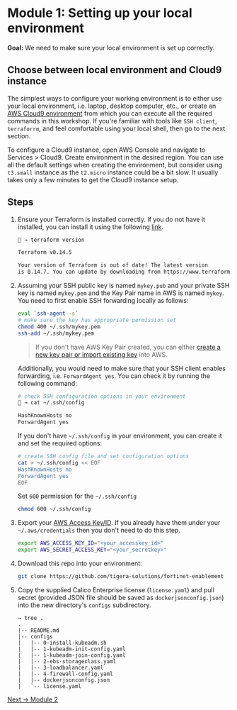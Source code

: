 # Module 1: Setting up your local environment

**Goal:** We need to make sure your local environment is set up correctly.

## Choose between local environment and Cloud9 instance

The simplest ways to configure your working environment is to either use your local environment, i.e. laptop, desktop computer, etc., or create an [AWS Cloud9 environment](https://docs.aws.amazon.com/cloud9/latest/user-guide/tutorial.html) from which you can execute all the required commands in this workshop. If you're familiar with tools like `SSH client`, `terraforrm`, and feel comfortable using your local shell, then go to the next section.

To configure a Cloud9 instance, open AWS Console and navigate to Services > Cloud9. Create environment in the desired region. You can use all the default settings when creating the environment, but consider using `t3.small` instance as the `t2.micro` instance could be a bit slow. It usually takes only a few minutes to get the Cloud9 instance setup.

## Steps

1. Ensure your Terraform is installed correctly. If you do not have it installed, you can install it using the following [link](https://learn.hashicorp.com/tutorials/terraform/install-cli).

    ```bash
    🐯 → terraform version
    
    Terraform v0.14.5

    Your version of Terraform is out of date! The latest version
    is 0.14.7. You can update by downloading from https://www.terraform.io/downloads.html
    ```

2. Assuming your SSH public key is named `mykey.pub` and your private SSH key is named `mykey.pem` and the Key Pair name in AWS is named `mykey`. You need to first enable SSH forwarding locally as follows:

    ```bash
    eval `ssh-agent -s`
    # make sure the key has appropriate permission set
    chmod 400 ~/.ssh/mykey.pem
    ssh-add ~/.ssh/mykey.pem 
    ```

    >If you don't have AWS Key Pair created, you can either [create a new key pair or import existing key](https://docs.aws.amazon.com/AWSEC2/latest/UserGuide/ec2-key-pairs.html#prepare-key-pair) into AWS.

    Additionally, you would need to make sure that your SSH client enables forwarding, i.e. `ForwardAgent yes`. You can check it by running the following command:

    ```bash
    # check SSH configuration options in your environment
    🐯 → cat ~/.ssh/config

    HashKnownHosts no
    ForwardAgent yes
    ```

    If you don't have `~/.ssh/config` in your environment, you can create it and set the required options:

    ```bash
    # create SSH config file and set configuration options
    cat > ~/.ssh/config << EOF
    HashKnownHosts no
    ForwardAgent yes
    EOF
    ```

    Set `600` permission for the `~/.ssh/config`

    ```bash
    chmod 600 ~/.ssh/config
    ```

3. Export your [AWS Access Key/ID](https://docs.aws.amazon.com/IAM/latest/UserGuide/id_credentials_access-keys.html). If you already have them under your `~/.aws/credentials` then you don't need to do this step.

    ```bash
    export AWS_ACCESS_KEY_ID="<your_accesskey_id>"
    export AWS_SECRET_ACCESS_KEY="<your_secretkey>"
    ```

4. Download this repo into your environment:

    ```bash
    git clone https://github.com/tigera-solutions/fortinet-enablement
    ```

5. Copy the supplied Calico Enterprise license (`license.yaml`) and pull secret (provided JSON file should be saved as `dockerjsonconfig.json`) into the new directory's `configs` subdirectory.

    ```text
    → tree .
    .
    |-- README.md
    |-- configs
    |   |-- 0-install-kubeadm.sh
    |   |-- 1-kubeadm-init-config.yaml
    |   |-- 1-kubeadm-join-config.yaml
    |   |-- 2-ebs-storageclass.yaml
    |   |-- 3-loadbalancer.yaml
    |   |-- 4-firewall-config.yaml
    |   |-- dockerjsonconfig.json
    |   `-- license.yaml
    ```

[Next -> Module 2](../modules/setting-up-aws.md)
